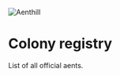 ![Aenthill](https://avatars0.githubusercontent.com/u/36076306?s=200&u=77022eb3c9b55b54079c1d41a52f605f42ccaff0&v=4 "Aenthill")

# Colony registry

List of all official aents.
